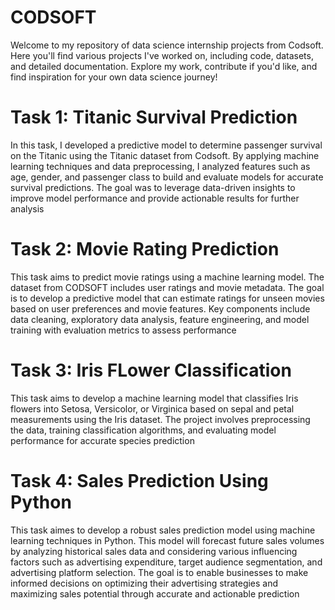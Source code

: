 # CODSOFT
Welcome to my repository of data science internship projects from Codsoft. Here you'll find various projects I've worked on, including code, datasets, and detailed documentation. Explore my work, contribute if you'd like, and find inspiration for your own data science journey!

# Task 1: Titanic Survival Prediction
In this task, I developed a predictive model to determine passenger survival on the Titanic using the Titanic dataset from Codsoft. By applying machine learning techniques and data preprocessing, I analyzed features such as age, gender, and passenger class to build and evaluate models for accurate survival predictions. The goal was to leverage data-driven insights to improve model performance and provide actionable results for further analysis

# Task 2: Movie Rating Prediction
This task aims to predict movie ratings using a machine learning model. The dataset from CODSOFT includes user ratings and movie metadata. The goal is to develop a predictive model that can estimate ratings for unseen movies based on user preferences and movie features. Key components include data cleaning, exploratory data analysis, feature engineering, and model training with evaluation metrics to assess performance

# Task 3: Iris FLower Classification
This task aims to develop a machine learning model that classifies Iris flowers into Setosa, Versicolor, or Virginica based on sepal and petal measurements using the Iris dataset. The project involves preprocessing the data, training classification algorithms, and evaluating model performance for accurate species prediction

# Task 4: Sales Prediction Using Python
This task aimes to develop a robust sales prediction model using machine learning techniques in Python. This model will forecast future sales volumes by analyzing historical sales data and considering various influencing factors such as advertising expenditure, target audience segmentation, and advertising platform selection. The goal is to enable businesses to make informed decisions on optimizing their advertising strategies and maximizing sales potential through accurate and actionable prediction
